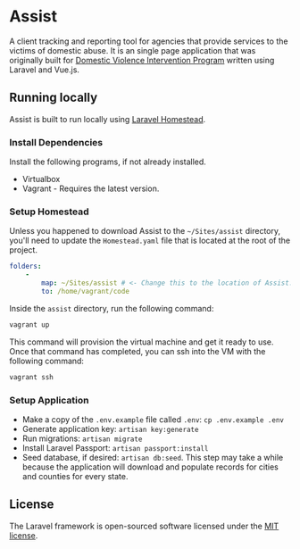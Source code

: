 # Assist
A client tracking and reporting tool for agencies that provide services to the victims of domestic abuse. It is an single page application that was originally built for [Domestic Violence Intervention Program](https://dvipiowa.org) written using Laravel and Vue.js.

## Running locally
Assist is built to run locally using [Laravel Homestead](https://github.com/laravel/homestead).

### Install Dependencies
Install the following programs, if not already installed.
* Virtualbox
* Vagrant - Requires the latest version.

### Setup Homestead
Unless you happened to download Assist to the `~/Sites/assist` directory, you'll need to update the `Homestead.yaml` file that is located at the root of the project.
```yaml
folders:
    -
        map: ~/Sites/assist # <- Change this to the location of Assist.
        to: /home/vagrant/code
```
Inside the `assist` directory, run the following command:
```bash
vagrant up
```
This command will provision the virtual machine and get it ready to use. Once that command has completed, you can ssh into the VM with the following command:
```bash
vagrant ssh
```
### Setup Application
* Make a copy of the `.env.example` file called `.env`: `cp .env.example .env`
* Generate application key: `artisan key:generate`
* Run migrations: `artisan migrate`
* Install Laravel Passport: `artisan passport:install`
* Seed database, if desired: `artisan db:seed`. This step may take a while because the application will download and populate records for cities and counties for every state.

## License
The Laravel framework is open-sourced software licensed under the [MIT license](https://opensource.org/licenses/MIT).
